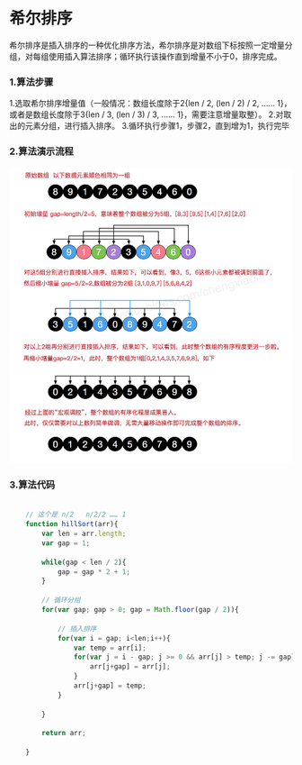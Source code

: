 # 希尔排序
希尔排序是插入排序的一种优化排序方法，希尔排序是对数组下标按照一定增量分组，对每组使用插入算法排序；循环执行该操作直到增量不小于0，排序完成。

### 1.算法步骤
1.选取希尔排序增量值（一般情况：数组长度除于2{len / 2, (len / 2) / 2, …… 1}，或者是数组长度除于3{len / 3, (len / 3) / 3, …… 1}，需要注意增量取整）。
2.对取出的元素分组，进行插入排序。
3.循环执行步骤1，步骤2，直到增为1，执行完毕



### 2.算法演示流程
![Bubbling Sort](https://raw.githubusercontent.com/FlameDream/Learn_Algorithm/main/resource/hillSort_img.png)


### 3.算法代码
```javascript
	
	// 这个是 n/2   n/2/2 …… 1
	function hillSort(arr){
		var len = arr.length;
		var gap = 1;

		while(gap < len / 2){
			gap = gap * 2 + 1;
		}

        // 循环分组
		for(var gap; gap > 0; gap = Math.floor(gap / 2)){

			// 插入排序
			for(var i = gap; i<len;i++){
				var temp = arr[i];
				for(var j = i - gap; j >= 0 && arr[j] > temp; j -= gap){
					arr[j+gap] = arr[j];
				}
				arr[j+gap] = temp;
			}

		}

		return arr;

	}


```
